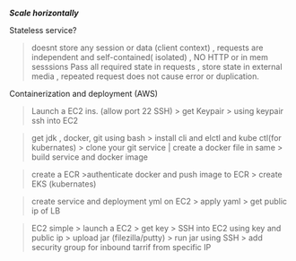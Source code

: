 ***Scale horizontally***

Stateless service?

> doesnt store any session or data (client context) , requests are independent and self-contained( isolated) , NO HTTP or in mem sesssions
 Pass all required state in requests , store state in external media , repeated request does not cause error or duplication.


Containerization and deployment (AWS)

> Launch a EC2 ins. (allow port 22 SSH)  > get Keypair > using keypair ssh into EC2

>get jdk , docker, git using bash > install cli and elctl and kube ctl(for kubernates) > clone your git service | create a docker file in same  > build  service and docker image

> create a ECR >authenticate docker and push image to ECR  > create EKS (kubernates)

>  create service and deployment yml on EC2  > apply yaml > get public ip of LB


>EC2 simple > launch a EC2 > get key > SSH into EC2 using key and public ip > upload jar  (filezilla/putty) > run jar using SSH > add security group for inbound tarrif from specific IP
